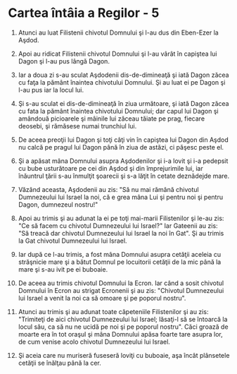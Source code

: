 # Cartea &#238;nt&#226;ia a Regilor - 5

1. Atunci au luat Filistenii chivotul Domnului şi l-au dus din Eben-Ezer la Aşdod. 

2. Apoi au ridicat Filistenii chivotul Domnului şi l-au vârât în capiştea lui Dagon şi l-au pus lângă Dagon. 

3. Iar a doua zi s-au sculat Aşdodenii dis-de-dimineaţă şi iată Dagon zăcea cu faţa la pământ înaintea chivotului Domnului. Şi au luat ei pe Dagon şi l-au pus iar la locul lui. 

4. Şi s-au sculat ei dis-de-dimineaţă în ziua următoare, şi iată Dagon zăcea cu fata la pământ înaintea chivotului Domnului; dar capul lui Dagon şi amândouă picioarele şi mâinile lui zăceau tăiate pe prag, fiecare deosebi, şi rămăsese numai trunchiul lui. 

5. De aceea preoţii lui Dagon şi toţi câţi vin în capiştea lui Dagon din Aşdod nu calcă pe pragul lui Dagon până în ziua de astăzi, ci păşesc peste el. 

6. Şi a apăsat mâna Domnului asupra Aşdodenilor şi i-a lovit şi i-a pedepsit cu bube usturătoare pe cei din Aşdod şi din împrejurimile lui, iar înăuntrul ţării s-au înmulţit şoarecii şi s-a lăţit în cetate deznădejde mare. 

7. Văzând aceasta, Aşdodenii au zis: "Să nu mai rămână chivotul Dumnezeului lui Israel la noi, că e grea mâna Lui şi pentru noi şi pentru Dagon, dumnezeul nostru!" 

8. Apoi au trimis şi au adunat la ei pe toţi mai-marii Filistenilor şi le-au zis: "Ce să facem cu chivotul Dumnezeului lui Israel?" Iar Gateenii au zis: "Să treacă dar chivotul Dumnezeului lui Israel la noi în Gat". Şi au trimis la Gat chivotul Dumnezeului lui Israel. 

9. Iar după ce l-au trimis, a fost mâna Domnului asupra cetăţii aceleia cu străşnicie mare şi a bătut Domnul pe locuitorii cetăţii de la mic până la mare şi s-au ivit pe ei buboaie. 

10. De aceea au trimis chivotul Domnului la Ecron. Iar când a sosit chivotul Domnului în Ecron au strigat Ecronenii şi au zis: "Chivotul Dumnezeului lui Israel a venit la noi ca să omoare şi pe poporul nostru". 

11. Atunci au trimis şi au adunat toate căpeteniile Filistenilor şi au zis: "Trimiteţi de aici chivotul Dumnezeului lui Israel; lăsaţi-l să se întoarcă la locul său, ca să nu ne ucidă pe noi şi pe poporul nostru". Căci groază de moarte era în tot oraşul şi mâna Domnului apăsa foarte tare asupra lor, de cum venise acolo chivotul Dumnezeului lui Israel. 

12. Şi aceia care nu muriseră fuseseră loviţi cu buboaie, aşa încât plânsetele cetăţii se înălţau până la cer. 

